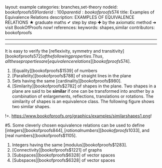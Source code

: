 layout: example
categories: branches,set-theory
nodeid: bookofproofs$591
orderid: 100
parentid: bookofproofs$574
title: Examples of Equivalence Relations
description: EXAMPLES OF EQUIVALENCE RELATIONS &#9733; graduate maths &#10004; step by step &#10010; by the axiomatic method &#10140; visit BookOfProofs now!
references: 
keywords: shapes,similar
contributors: bookofproofs

---


---

It is easy to verify the [reflexivity, symmetry and transitivity][bookofproofs$572] of the following properties. Thus, all these properties are [equivalence relations][bookofproofs$574].
1. [Equality][bookofproofs$1539] of numbers
1. [Parallelity][bookofproofs$788] of straight lines in the plane
1. Sets having the same [cardinality][bookofproofs$980].
1. [Similarity][bookofproofs$2782] of shapes in the plane. Two shapes in a plane are said to be **similar** if one can be transformed into another by a combination of enlargements, reflections, translations or rotations. The similarity of shapes is an equivalence class. The following figure shows two similar shapes.

!=. https://www.bookofproofs.org/graphics/examples/similarshapes1.png!

#5. Some cleverly chosen equivalence relations can be used to define [integers][bookofproofs$844], [rational numbers][bookofproofs$1033], and [real numbers][bookofproofs$1105].
1. Integers having the same [modulus][bookofproofs$1283].
1. [Connectivity][bookofproofs$1221] of graphs
1. [Subspaces][bookofproofs$6328] of vector spaces
1. [Subspaces][bookofproofs$6328] of vector spaces
